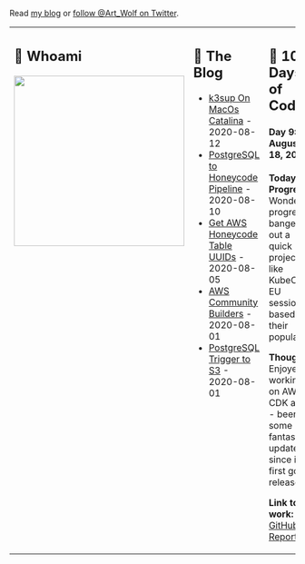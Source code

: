 Read [my blog](https://gizmo.codes/) or [follow @Art_Wolf on Twitter](https://twitter.com/Art_Wolf).

<table>
  <tr>
    <td valign="top" width="33%">
      <h2>👻 Whoami</h2>
      <img src="https://gizmo.codes/images/AWS-Community-Builders/Joined-Community-Builders.png" height="300">
    </td>
    <td valign="top" width="33%">
      <h2>🔭 The Blog</h2>
      <ul>
        <li><a href="https://gizmo.codes/k3sup-on-macos-catalina/">k3sup On MacOs Catalina</a> - 2020-08-12</li>
        <li><a href="https://gizmo.codes/postgresql-to-honeycode-pipeline/">PostgreSQL to Honeycode Pipeline</a> - 2020-08-10</li>
        <li><a href="https://gizmo.codes/get-aws-honeycode-table-uuids/">Get AWS Honeycode Table UUIDs</a> - 2020-08-05</li>
        <li><a href="https://gizmo.codes/aws-community-builders/">AWS Community Builders</a> - 2020-08-01</li>
        <li><a href="https://gizmo.codes/postgresql-trigger-to-s3/">PostgreSQL Trigger to S3</a> - 2020-08-01</li>
      </ul>
    </td>
    <td valign="top" width="34%">
      <h2>💾 100 Days of Code</h2>
      <h4>Day 9: August 18, 2020</h4>
      <p><b>Today's Progress:</b> Wonderful progress, banged out a quick project to like KubeCon EU sessions based on their popularity</p>
      <p><b>Thoughts:</b> Enjoyed working on AWS CDK again - been some fantastic updates since it first got released!</p>
      <p><b>Link to work:</b> <a href="https://github.com/johncolmdoyle/kubecon-eu-popular-sessions">GitHub Report</a></p>
    </td>
  </tr>
</table>
